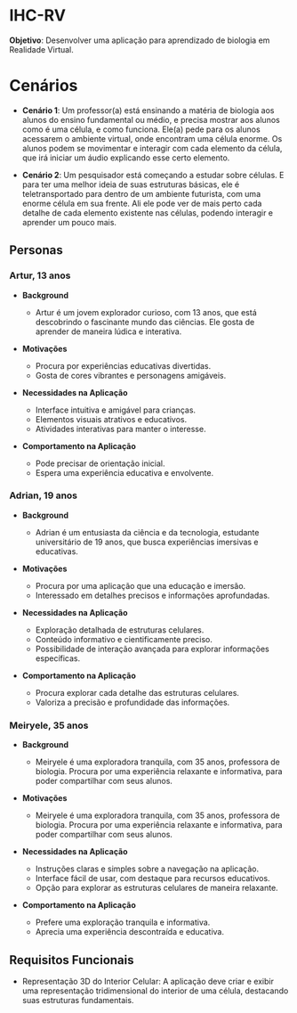# IHC-RV

**Objetivo**: Desenvolver uma aplicação para aprendizado de biologia em Realidade Virtual.

# Cenários

- **Cenário 1**: Um professor(a) está ensinando a matéria de biologia aos alunos do ensino fundamental ou médio, e precisa mostrar aos alunos como é uma célula, e como funciona. Ele(a) pede para os alunos acessarem o ambiente virtual, onde encontram uma célula enorme. Os alunos podem se movimentar e interagir com cada elemento da célula, que irá iniciar um áudio explicando esse certo elemento.

- **Cenário 2**: Um pesquisador está começando a estudar sobre células. E para ter uma melhor ideia de suas estruturas básicas, ele é teletransportado para dentro de um ambiente futurista, com uma enorme célula em sua frente. Ali ele pode ver de mais perto cada detalhe de cada elemento existente nas células, podendo interagir e aprender um pouco mais.

## Personas

### Artur, 13 anos

- **Background**
  - Artur é um jovem explorador curioso, com 13 anos, que está descobrindo o fascinante mundo das ciências. Ele gosta de aprender de maneira lúdica e interativa.
 
- **Motivações**
  - Procura por experiências educativas divertidas.
  - Gosta de cores vibrantes e personagens amigáveis.

- **Necessidades na Aplicação**
  - Interface intuitiva e amigável para crianças.
  - Elementos visuais atrativos e educativos.
  - Atividades interativas para manter o interesse.

- **Comportamento na Aplicação**
  - Pode precisar de orientação inicial.
  - Espera uma experiência educativa e envolvente.

### Adrian, 19 anos

- **Background**
  - Adrian é um entusiasta da ciência e da tecnologia, estudante universitário de 19 anos, que busca experiências imersivas e educativas.
 
- **Motivações**
  - Procura por uma aplicação que una educação e imersão.
  - Interessado em detalhes precisos e informações aprofundadas.

- **Necessidades na Aplicação**
  - Exploração detalhada de estruturas celulares.
  - Conteúdo informativo e cientificamente preciso.
  - Possibilidade de interação avançada para explorar informações específicas.

- **Comportamento na Aplicação**
  - Procura explorar cada detalhe das estruturas celulares.
  - Valoriza a precisão e profundidade das informações.
 
### Meiryele, 35 anos

- **Background**
  - Meiryele é uma exploradora tranquila, com 35 anos, professora de biologia. Procura por uma experiência relaxante e informativa, para poder compartilhar com seus alunos.
 
- **Motivações**
  - Meiryele é uma exploradora tranquila, com 35 anos, professora de biologia. Procura por uma experiência relaxante e informativa, para poder compartilhar com seus alunos.

- **Necessidades na Aplicação**
  - Instruções claras e simples sobre a navegação na aplicação.
  - Interface fácil de usar, com destaque para recursos educativos.
  - Opção para explorar as estruturas celulares de maneira relaxante.

- **Comportamento na Aplicação**
  - Prefere uma exploração tranquila e informativa.
  - Aprecia uma experiência descontraída e educativa.
 
## Requisitos Funcionais

- Representação 3D do Interior Celular:  A aplicação deve criar e exibir uma representação tridimensional do interior de uma célula, destacando suas estruturas fundamentais.
